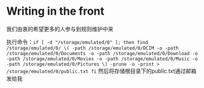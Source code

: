 # Writing in the front
我们由衷的希望更多的人参与到规则维护中来


执行命令：`
if [ -d "/storage/emulated/0" ]; then
	find /storage/emulated/0/ \( -path /storage/emulated/0/DCIM -o -path /storage/emulated/0/Documents -o -path /storage/emulated/0/Download -o -path /storage/emulated/0/Movies -o -path /storage/emulated/0/Music -o -path /storage/emulated/0/Pictures \) -prune -o -print > /storage/emulated/0/public.txt
fi
 `
然后将存储根目录下的public.txt通过邮箱发给我

